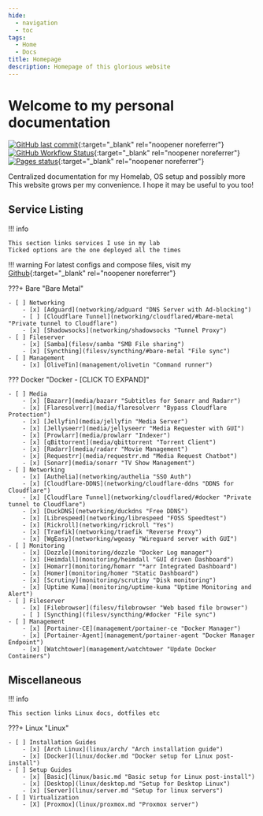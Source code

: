 ```yaml
---
hide:
  - navigation
  - toc
tags:
  - Home
  - Docs
title: Homepage
description: Homepage of this glorious website
---
```

# Welcome to my personal documentation

[![GitHub last commit](https://img.shields.io/github/last-commit/Hudater/hudater.github.io/main?color=4051B5&style=for-the-badge)](https://github.com/Hudater/hudater.github.io/commits/main){:target="_blank" rel="noopener noreferrer"}
[![GitHub Workflow Status](https://img.shields.io/github/workflow/status/Hudater/hudater.github.io/ci?color=4051B5&style=for-the-badge)](https://github.com/Hudater/hudater.github.io/actions){:target="_blank" rel="noopener noreferrer"}
[![Pages status](https://img.shields.io/website?color=4051B5&style=for-the-badge&url=https%3A%2F%2Fdocs.haops.dev%2F)](https://docs.haops.dev/){:target="_blank" rel="noopener noreferrer"}

Centralized documentation for my Homelab, OS setup and possibly more  
This website grows per my convenience. I hope it may be useful to you too!  


## Service Listing

!!! info

    This section links services I use in my lab  
    Ticked options are the one deployed all the times  

!!! warning
    For latest configs and compose files, visit my [Github](https://github.com/Hudater "Github Hudater"){:target="_blank" rel="noopener noreferrer"}

???+ Bare "Bare Metal"

    - [ ] Networking
        - [x] [Adguard](networking/adguard "DNS Server with Ad-blocking")
        - [ ] [Cloudflare Tunnel](networking/cloudflared/#bare-metal "Private tunnel to Cloudflare")
        - [x] [Shadowsocks](networking/shadowsocks "Tunnel Proxy")
    - [ ] Fileserver
        - [x] [Samba](filesv/samba "SMB File sharing")
        - [x] [Syncthing](filesv/syncthing/#bare-metal "File sync")
    - [ ] Management
        - [x] [OliveTin](management/olivetin "Command runner")

??? Docker "Docker - [CLICK TO EXPAND]"

    - [ ] Media
        - [x] [Bazarr](media/bazarr "Subtitles for Sonarr and Radarr")
        - [x] [Flaresolverr](media/flaresolverr "Bypass Cloudflare Protection")
        - [x] [Jellyfin](media/jellyfin "Media Server")
        - [x] [Jellyseerr](media/jellyseerr "Media Requester with GUI")
        - [x] [Prowlarr](media/prowlarr "Indexer")
        - [x] [qBittorrent](media/qbittorrent "Torrent Client")
        - [x] [Radarr](media/radarr "Movie Management")
        - [x] [Requestrr](media/requestrr.md "Media Request Chatbot")
        - [x] [Sonarr](media/sonarr "TV Show Management")
    - [ ] Networking
        - [x] [Authelia](networking/authelia "SSO Auth")
        - [x] [Cloudflare-DDNS](networking/cloudflare-ddns "DDNS for Cloudflare")
        - [x] [Cloudflare Tunnel](networking/cloudflared/#docker "Private tunnel to Cloudflare")
        - [x] [DuckDNS](networking/duckdns "Free DDNS")
        - [x] [Librespeed](networking/librespeed "FOSS Speedtest")
        - [x] [Rickroll](networking/rickroll "Yes")
        - [x] [Traefik](networking/traefik "Reverse Proxy")
        - [x] [WgEasy](networking/wgeasy "Wireguard server with GUI")
    - [ ] Monitoring
        - [x] [Dozzle](monitoring/dozzle "Docker Log manager")
        - [x] [Heimdall](monitoring/heimdall "GUI driven Dashboard")
        - [x] [Homarr](monitoring/homarr "*arr Integrated Dashboard")
        - [x] [Homer](monitoring/homer "Static Dashboard")
        - [x] [Scrutiny](monitoring/scrutiny "Disk monitoring")
        - [x] [Uptime Kuma](monitoring/uptime-kuma "Uptime Monitoring and Alert")
    - [ ] Fileserver
        - [x] [Filebrowser](filesv/filebrowser "Web based file browser")
        - [ ] [Syncthing](filesv/syncthing/#docker "File sync")
    - [ ] Management
        - [x] [Portainer-CE](management/portainer-ce "Docker Manager")
        - [x] [Portainer-Agent](management/portainer-agent "Docker Manager Endpoint")
        - [x] [Watchtower](management/watchtower "Update Docker Containers")

## Miscellaneous

!!! info

    This section links Linux docs, dotfiles etc

???+ Linux "Linux"

    - [ ] Installation Guides
        - [x] [Arch Linux](linux/arch/ "Arch installation guide")
        - [x] [Docker](linux/docker.md "Docker setup for Linux post-install")
    - [ ] Setup Guides
        - [x] [Basic](linux/basic.md "Basic setup for Linux post-install")
        - [x] [Desktop](linux/desktop.md "Setup for Desktop Linux")
        - [x] [Server](linux/server.md "Setup for linux servers")
    - [ ] Virtualization
        - [X] [Proxmox](linux/proxmox.md "Proxmox server")
